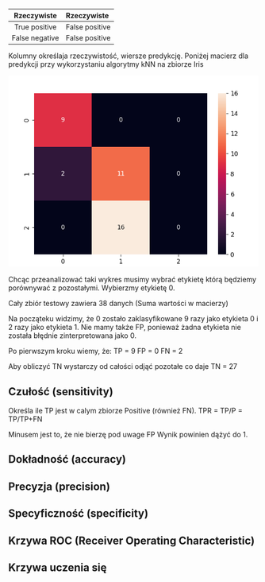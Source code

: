 


| Rzeczywiste |Rzeczywiste |
|:----------:|:----------|
| True positive | False positive |
| False negative | False positive |

Kolumny określaja rzeczywistość, wiersze predykcję.
Poniżej macierz dla predykcji przy wykorzystaniu algorytmy kNN na zbiorze Iris 

![](/img/heatmap_kNN.PNG)

Chcąc przeanalizować taki wykres musimy wybrać etykietę którą będziemy porównywać z pozostałymi.
Wybierzmy etykietę 0.

Cały zbiór testowy zawiera 38 danych (Suma wartości w macierzy) 

Na począteku widzimy, że 0 zostało zaklasyfikowane 9 razy jako etykieta 0 i 2 razy jako etykieta 1.
Nie mamy także FP, ponieważ żadna etykieta nie została błędnie zinterpretowana jako 0.

Po pierwszym kroku wiemy, że:
TP = 9
FP = 0
FN = 2

Aby obliczyć TN wystarczy od całości odjąć pozotałe co daje TN = 27



## Czułość (sensitivity)

Określa ile TP jest w calym zbiorze Positive (również FN).
TPR = TP/P = TP/TP+FN

Minusem jest to, że nie bierzę pod uwage FP
Wynik powinien dążyć do 1.



## Dokładność (accuracy)

## Precyzja (precision)

## Specyficzność (specificity)

## Krzywa ROC (Receiver Operating Characteristic)

## Krzywa uczenia się